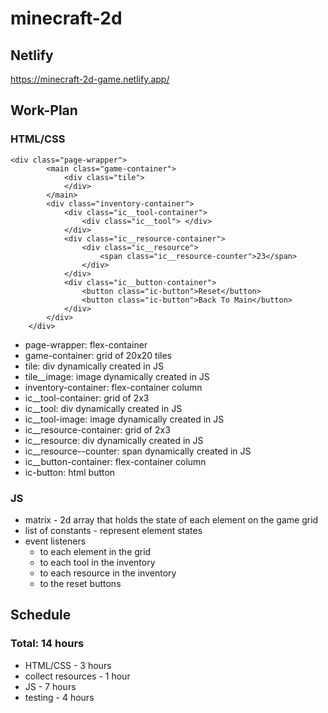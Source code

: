 # minecraft-2d

## Netlify

https://minecraft-2d-game.netlify.app/

## Work-Plan

### HTML/CSS

```
<div class="page-wrapper">
        <main class="game-container">
            <div class="tile">
            </div>
        </main>
        <div class="inventory-container">
            <div class="ic__tool-container">
                <div class="ic__tool"> </div>
            </div>
            <div class="ic__resource-container">
                <div class="ic__resource">
                    <span class="ic__resource-counter">23</span>
                </div>
            </div>
            <div class="ic__button-container">
                <button class="ic-button">Reset</button>
                <button class="ic-button">Back To Main</button>
            </div>
        </div>
    </div>
```

-   page-wrapper: flex-container
-   game-container: grid of 20x20 tiles
-   tile: div dynamically created in JS
-   tile\_\_image: image dynamically created in JS
-   inventory-container: flex-container column
-   ic\_\_tool-container: grid of 2x3
-   ic\_\_tool: div dynamically created in JS
-   ic\_\_tool-image: image dynamically created in JS
-   ic\_\_resource-container: grid of 2x3
-   ic\_\_resource: div dynamically created in JS
-   ic\_\_resource--counter: span dynamically created in JS
-   ic\_\_button-container: flex-container column
-   ic-button: html button

### JS

-   matrix - 2d array that holds the state of each element on the game grid
-   list of constants - represent element states
-   event listeners
    -   to each element in the grid
    -   to each tool in the inventory
    -   to each resource in the inventory
    -   to the reset buttons

## Schedule

### Total: 14 hours

-   HTML/CSS - 3 hours
-   collect resources - 1 hour
-   JS - 7 hours
-   testing - 4 hours
